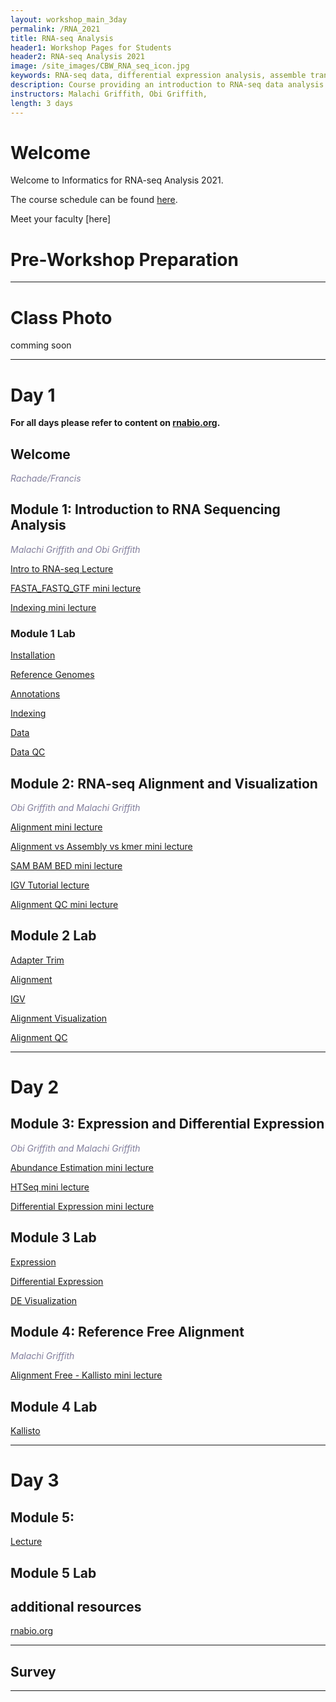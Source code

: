 ```yaml
---
layout: workshop_main_3day
permalink: /RNA_2021
title: RNA-seq Analysis
header1: Workshop Pages for Students
header2: RNA-seq Analysis 2021
image: /site_images/CBW_RNA_seq_icon.jpg
keywords: RNA-seq data, differential expression analysis, assemble transcripts
description: Course providing an introduction to RNA-seq data analysis followed by integrated tutorials demonstrating the use of popular RNA-seq analysis packages.
instructors: Malachi Griffith, Obi Griffith,
length: 3 days
---
```

# Welcome <a id="welcome"></a>

Welcome to Informatics for RNA-seq Analysis 2021.

The course schedule can be found [here](https://bioinformaticsdotca.github.io/RNA_2021_schedule).    

Meet your faculty [here]

# Pre-Workshop Preparation <a id="preworkshop"></a>


***

# Class Photo

 comming soon

***

# Day 1 <a id="day1"></a>

**For all days please refer to content on [rnabio.org](https://rnabio.org/).**

##  Welcome

  *<font color="#827e9c">Rachade/Francis</font>*





## Module 1: Introduction to RNA Sequencing Analysis

*<font color="#827e9c">Malachi Griffith and Obi Griffith</font>*

[Intro to RNA-seq Lecture]()

[FASTA_FASTQ_GTF mini lecture]()

[Indexing mini lecture]()

### Module 1 Lab


  [Installation]()

  [Reference Genomes]()

  [Annotations]()

  [Indexing]()

  [Data]()

  [Data QC]()


## Module 2: RNA-seq Alignment and Visualization

*<font color="#827e9c">Obi Griffith and Malachi Griffith</font>*

[Alignment mini lecture]()

[Alignment vs Assembly vs kmer mini lecture]()

[SAM BAM BED mini lecture]()

[IGV Tutorial lecture]()

[Alignment QC mini lecture]()

## Module 2 Lab

  [Adapter Trim]()

  [Alignment]()

  [IGV]()

  [Alignment Visualization]()

  [Alignment QC]()


***

# Day 2 <a id="day2"></a>


## Module 3: Expression and Differential Expression

*<font color="#827e9c">Obi Griffith and Malachi Griffith</font>*

[Abundance Estimation mini lecture]()

[HTSeq mini lecture]()

[Differential Expression mini lecture]()


## Module 3 Lab

 [Expression]()

 [Differential Expression]()

 [DE Visualization]()

## Module 4: Reference Free Alignment

*<font color="#827e9c">Malachi Griffith</font>*

[Alignment Free - Kallisto mini lecture]()

## Module 4 Lab

 [Kallisto]()


***

# Day 3 <a id="day3"></a>

## Module 5:

*<font color="#827e9c"></font>*

[Lecture]()

## Module 5 Lab



## additional resources

[rnabio.org](https://rnabio.org/)

***
## Survey


***
